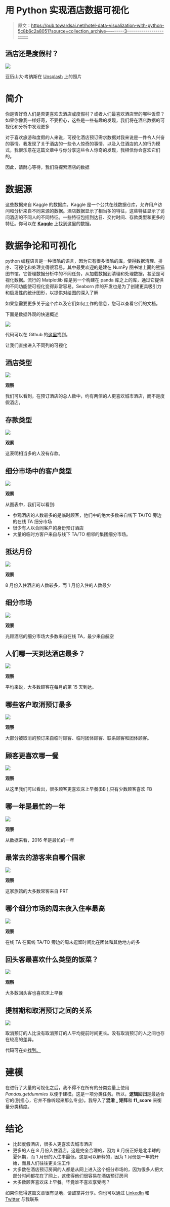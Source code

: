 # 用 Python 实现酒店数据可视化

> 原文：<https://pub.towardsai.net/hotel-data-visualization-with-python-5c8b6c2a8051?source=collection_archive---------3----------------------->

## 酒店还是度假村？

![](img/8e3f27c11f6bd61a913541da125f7c1f.png)

亚历山大·考纳斯在 [Unsplash](https://unsplash.com?utm_source=medium&utm_medium=referral) 上的照片

# **简介**

你是否好奇人们是否更喜欢去酒店或度假村？或者人们最喜欢酒店里的哪种饭菜？如果你像我一样好奇，不要担心，这些是一些有趣的发现，我们将在酒店数据的可视化和分析中发现更多

对于喜欢旅游和度假的人来说，可视化酒店预订需求数据对我来说是一件令人兴奋的事情。我发现了关于酒店的一些令人惊奇的事情，以及入住酒店的人的行为模式，我很乐意在这篇文章中与你分享这些令人惊奇的发现，我相信你会喜欢它们的。

因此，请耐心等待，我们将探索酒店的数据

# 数据源

这些数据来自 Kaggle 的数据库。Kaggle 是一个公共在线数据仓库，允许用户访问和分析来自不同来源的数据。酒店数据显示了相当多的特征，这些特征显示了访问酒店的不同人的不同特征。一些特征包括到达日、交付时间、存款类型和更多的特征。你可以在 [**Kaggle**](https://www.kaggle.com/datasets/jessemostipak/hotel-booking-demand) 上找到这里的数据。

# 数据争论和可视化

python 编程语言是一种很酷的语言，因为它有很多很酷的库，使得数据清理、排序、可视化和处理变得很容易。其中最受欢迎的是建在 NumPy 图书馆上面的熊猫图书馆。它管理数据分析中的不同任务，从加载数据到清理和处理数据，甚至是可视化数据。流行的 Matplotlib 库是另一个构建在 panda 库之上的库，通过它提供的不同功能使可视化变得非常容易。Seaborn 库的开发也是为了创建更具吸引力和启发性的统计图形，以提供对绘图的深入了解

如果您需要更多关于这个库以及它们如何工作的信息，您可以查看它们的文档。

下面是数据外观的快速概述

![](img/c3517b79e223b0f9627364338772f000.png)

代码可以在 Github 的[这里](https://github.com/hope205/Hotel-Bookings-Demand-Visualization)找到。

让我们直接进入不同列的可视化

## **酒店类型**

![](img/c93394d514cd7152c742b5f7657b6dc5.png)

**观察**

我们可以看到，在预订酒店的总人数中，约有两倍的人更喜欢城市酒店，而不是度假酒店。

## 存款类型

![](img/650c0e4813b940c1d29e6df2406cd159.png)

**观察**

这表明相当多的人没有存款。

## 细分市场中的客户类型

![](img/a1885406a3786985780f548a9a6ccbce.png)

**观察**

从图表中，我们可以看到:

*   参观酒店的人数最多的是临时顾客，他们中的绝大多数来自线下 TA/TO 旁边的在线 TA 细分市场
*   很少有人以合同客户的身份预订酒店
*   大量的临时方客户来自与线下 TA/TO 相邻的集团细分市场。

## 抵达月份

![](img/9b1e239560c134656501e819f040fca6.png)

**观察**

8 月份入住酒店的人数较多，而 1 月份入住的人数最少

## 细分市场

![](img/7a689b378838acd868480d161f2143bd.png)

**观察**

光顾酒店的细分市场大多数来自在线 TA，最少来自航空

## 人们哪一天到达酒店最多？

![](img/4bd188ae8f33ac753a9edc46596064cc.png)

**观察**

平均来说，大多数顾客在每月的第 15 天到达。

## 哪些客户取消预订最多

![](img/a72351141531c17145b600cb9e995bca.png)

**观察**

大部分被取消的预订来自临时顾客、临时团体顾客、联系顾客和团体顾客。

## 顾客更喜欢哪一餐

![](img/0e6e084efcbb2592198bbaa201174ed5.png)

**观察**

从这里我们可以看出，很多顾客更喜欢床上早餐(BB ),只有少数顾客喜欢 FB

## 哪一年是最忙的一年

![](img/fbfc04dee8f754d9579e7caa5ad0b9b4.png)

**观察**

从数据来看，2016 年是最忙的一年

## 最常去的游客来自哪个国家

![](img/836bfc932a3438be4e96ac08edf52077.png)

**观察**

这家旅馆的大多数常客来自 PRT

## 哪个细分市场的周末夜入住率最高

![](img/56c3712a5a4b80d7a0d46296c859e624.png)

**观察**

在线 TA 在离线 TA/TO 旁边的周末逗留时间比在团体和其他地方的多

## 回头客最喜欢什么类型的饭菜？

![](img/ad20af2c05ac193a5e33a26c95a10812.png)

**观察**

大多数回头客也喜欢床上早餐

## 提前期和取消预订之间的关系

![](img/9feba2e9df6f8ee10325f6d997aca9fc.png)

取消预订的人比没有取消预订的人平均提前时间更长。没有取消预订的人之间也存在较高的差异。

代码可在处[找到。](https://github.com/hope205/Hotel-Bookings-Demand-Visualization)

# 建模

在进行了大量的可视化之后，我不得不在所有的分类变量上使用 *Pandas.getdummies* 以便于建模。这是一项分类任务。所以，**逻辑回归**是最适合它的(别担心，它并不像听起来那么专业)。我导入了**混淆 _ 矩阵**和 **f1_score** 来衡量分类精度。

# 结论

*   比起度假酒店，很多人更喜欢去城市酒店
*   更多的人在 8 月份入住酒店，这是完全合理的，因为 8 月份正好是北半球的夏休期，而 1 月份的入住率最低，这是可以解释的，因为 1 月份是一年的开始，而且人们往往更关注工作
*   大多数在酒店预订房间的人都是从网上进入这个细分市场的，因为很多人把大部分时间都花在了网上，这使得他们很容易在酒店预订房间
*   大多数顾客喜欢床上早餐。毕竟谁不喜欢享受呢？

如果你觉得这篇文章很有见地，请鼓掌并分享。你也可以通过 [LinkedIn](https://www.linkedin.com/in/hope-ogidan-82a6b31bb/) 和 [Twitter](https://twitter.com/HopeOgidan) 与我联系